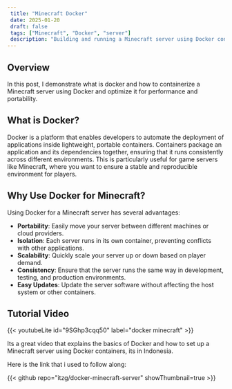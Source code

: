 ```yaml
---
 title: "Minecraft Docker"
 date: 2025-01-20
 draft: false
 tags: ["Minecraft", "Docker", "server"]
 description: "Building and running a Minecraft server using Docker containers."
---
```


## Overview

In this post, I demonstrate what is docker and how to containerize a Minecraft server using Docker and optimize it for performance and portability.

## What is Docker?

Docker is a platform that enables developers to automate the deployment of applications inside lightweight, portable containers. Containers package an application and its dependencies together, ensuring that it runs consistently across different environments. This is particularly useful for game servers like Minecraft, where you want to ensure a stable and reproducible environment for players.

## Why Use Docker for Minecraft?

Using Docker for a Minecraft server has several advantages:

- **Portability**: Easily move your server between different machines or cloud providers.
- **Isolation**: Each server runs in its own container, preventing conflicts with other applications.
- **Scalability**: Quickly scale your server up or down based on player demand.
- **Consistency**: Ensure that the server runs the same way in development, testing, and production environments.
- **Easy Updates**: Update the server software without affecting the host system or other containers.

## Tutorial Video

{{< youtubeLite id="9SGhp3cqq50" label="docker minecraft" >}}

Its a great video that explains the basics of Docker and how to set up a Minecraft server using Docker containers, its in Indonesia.

Here is the link that i used to follow along:

{{< github repo="itzg/docker-minecraft-server" showThumbnail=true >}}
